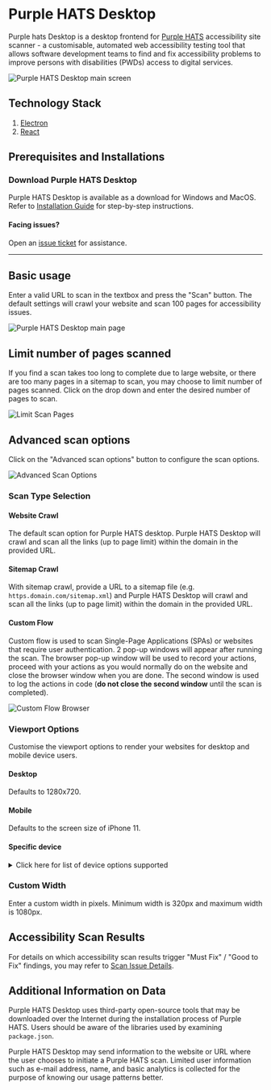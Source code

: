 # Purple HATS Desktop

Purple hats Desktop is a desktop frontend for [Purple HATS](https://github.com/GovTechSG/purple-hats) accessibility site scanner - a customisable, automated web accessibility testing tool that allows software development teams to find and fix accessibility problems to improve persons with disabilities (PWDs) access to digital services.

<img alt="Purple HATS Desktop main screen" src="https://github.com/GovTechSG/purple-hats-desktop/assets/2021525/8eb8268e-80dd-4aff-b004-a4e7b8949ebc">

## Technology Stack

1. [Electron](https://www.electronjs.org/)
2. [React](https://react.dev/)

## Prerequisites and Installations

### Download Purple HATS Desktop

Purple HATS Desktop is available as a download for Windows and MacOS. Refer to [Installation Guide](/INSTALLATION.md) for step-by-step instructions.

#### Facing issues?

Open an [issue ticket](https://github.com/GovTechSG/purple-hats-desktop/issues) for assistance.

---

## Basic usage

Enter a valid URL to scan in the textbox and press the "Scan" button.  The default settings will crawl your website and scan 100 pages for accessibility issues.

![Purple HATS Desktop main page](https://github.com/GovTechSG/purple-hats-desktop/assets/2021525/7d114637-6337-4f68-a8a4-a7673c4601ef)

## Limit number of pages scanned

If you find a scan takes too long to complete due to large website, or there are too many pages in a sitemap to scan, you may choose to limit number of pages scanned. Click on the drop down and enter the desired number of pages to scan.

![Limit Scan Pages](https://github.com/GovTechSG/purple-hats-desktop/assets/2021525/4bfb1125-138e-4720-9db0-a046a4b1f495)

## Advanced scan options

Click on the "Advanced scan options" button to configure the scan options.

![Advanced Scan Options](https://github.com/GovTechSG/purple-hats-desktop/assets/2021525/caf2c1a6-1acf-433d-9843-3482666ac377)

### Scan Type Selection

#### Website Crawl

The default scan option for Purple HATS desktop. Purple HATS Desktop will crawl and scan all the links (up to page limit) within the domain in the provided URL.

#### Sitemap Crawl

With sitemap crawl, provide a URL to a sitemap file (e.g. `https.domain.com/sitemap.xml`) and Purple HATS Desktop will crawl and scan all the links (up to page limit) within the domain in the provided URL.

#### Custom Flow

Custom flow is used to scan Single-Page Applications (SPAs) or websites that require user authentication. 2 pop-up windows will appear after running the scan. The browser pop-up window will be used to record your actions, proceed with your actions as you would normally do on the website and close the browser window when you are done. The second window is used to log the actions in code (**do not close the second window** until the scan is completed).

![Custom Flow Browser](https://github.com/GovTechSG/purple-hats-desktop/assets/2021525/c5962e1d-80c4-430d-853f-37009302c19d)

### Viewport Options

Customise the viewport options to render your websites for desktop and mobile device users.

#### Desktop

Defaults to 1280x720.

#### Mobile

Defaults to the screen size of iPhone 11.

#### Specific device

<details>
  <summary>Click here for list of device options supported</summary>

- "Desktop Chrome HiDPI"
- "Desktop Edge HiDPI"
- "Desktop Firefox HiDPI"
- "Desktop Safari"
- "Desktop Chrome"
- "Desktop Edge"
- "Desktop Firefox"
- "Blackberry PlayBook"
- "Blackberry PlayBook landscape"
- "BlackBerry Z30"
- "BlackBerry Z30 landscape"
- "Galaxy Note 3"
- "Galaxy Note 3 landscape"
- "Galaxy Note II"
- "Galaxy Note II landscape"
- "Galaxy S III"
- "Galaxy S III landscape"
- "Galaxy S5"
- "Galaxy S5 landscape"
- "Galaxy S8"
- "Galaxy S8 landscape"
- "Galaxy S9+"
- "Galaxy S9+ landscape"
- "Galaxy Tab S4"
- "Galaxy Tab S4 landscape"
- "iPad (gen 6)"
- "iPad (gen 6) landscape"
- "iPad (gen 7)"
- "iPad (gen 7) landscape"
- "iPad Mini"
- "iPad Mini landscape"
- "iPad Pro 11"
- "iPad Pro 11 landscape"
- "iPhone 6"
- "iPhone 6 landscape"
- "iPhone 6 Plus"
- "iPhone 6 Plus landscape"
- "iPhone 7"
- "iPhone 7 landscape"
- "iPhone 7 Plus"
- "iPhone 7 Plus landscape"
- "iPhone 8"
- "iPhone 8 landscape"
- "iPhone 8 Plus"
- "iPhone 8 Plus landscape"
- "iPhone SE"
- "iPhone SE landscape"
- "iPhone X"
- "iPhone X landscape"
- "iPhone XR"
- "iPhone XR landscape"
- "iPhone 11"
- "iPhone 11 landscape"
- "iPhone 11 Pro"
- "iPhone 11 Pro landscape"
- "iPhone 11 Pro Max"
- "iPhone 11 Pro Max landscape"
- "iPhone 12"
- "iPhone 12 landscape"
- "iPhone 12 Pro"
- "iPhone 12 Pro landscape"
- "iPhone 12 Pro Max"
- "iPhone 12 Pro Max landscape"
- "iPhone 12 Mini"
- "iPhone 12 Mini landscape"
- "iPhone 13"
- "iPhone 13 landscape"
- "iPhone 13 Pro"
- "iPhone 13 Pro landscape"
- "iPhone 13 Pro Max"
- "iPhone 13 Pro Max landscape"
- "iPhone 13 Mini"
- "iPhone 13 Mini landscape"
- "Kindle Fire HDX"
- "Kindle Fire HDX landscape"
- "LG Optimus L70"
- "LG Optimus L70 landscape"
- "Microsoft Lumia 550"
- "Microsoft Lumia 550 landscape"
- "Microsoft Lumia 950"
- "Microsoft Lumia 950 landscape"
- "Nexus 10"
- "Nexus 10 landscape"
- "Nexus 4"
- "Nexus 4 landscape"
- "Nexus 5"
- "Nexus 5 landscape"
- "Nexus 5X"
- "Nexus 5X landscape"
- "Nexus 6"
- "Nexus 6 landscape"
- "Nexus 6P"
- "Nexus 6P landscape"
- "Nexus 7"
- "Nexus 7 landscape"
- "Nokia Lumia 520"
- "Nokia Lumia 520 landscape"
- "Nokia N9"
- "Nokia N9 landscape"
- "Pixel 2"
- "Pixel 2 landscape"
- "Pixel 2 XL"
- "Pixel 2 XL landscape"
- "Pixel 3"
- "Pixel 3 landscape"
- "Pixel 4"
- "Pixel 4 landscape"
- "Pixel 4a (5G)"
- "Pixel 4a (5G) landscape"
- "Pixel 5"
- "Pixel 5 landscape"
- "Moto G4"
- "Moto G4 landscape"

</details>

### Custom Width

Enter a custom width in pixels. Minimum width is 320px and maximum width is 1080px.

## Accessibility Scan Results
For details on which accessibility scan results trigger "Must Fix" / "Good to Fix" findings, you may refer to [Scan Issue Details](https://github.com/GovTechSG/purple-hats/blob/master/DETAILS.md).

## Additional Information on Data

Purple HATS Desktop uses third-party open-source tools that may be downloaded over the Internet during the installation process of Purple HATS. Users should be aware of the libraries used by examining `package.json`.

Purple HATS Desktop may send information to the website or URL where the user chooses to initiate a Purple HATS scan. Limited user information such as e-mail address, name, and basic analytics is collected for the purpose of knowing our usage patterns better.
